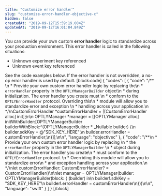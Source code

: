 ```yaml
---
title: "Customize error handler"
slug: "customize-error-handler-objective-c"
hidden: false
createdAt: "2019-09-12T15:59:19.004Z"
updatedAt: "2019-09-12T16:01:04.849Z"
---
```

You can provide your own custom **error handler** logic to standardize across your production environment. This error handler is called in the following situations:

* Unknown experiment key referenced
* Unknown event key referenced

See the code examples below. If the error handler is not overridden, a no-op error handler is used by default.
[block:code]
{
  "codes": [
    {
      "code": "/** \n * Provide your own custom error handler logic by replacing the\n * `errorHandler` property in the `OPTLYManagerBuilder` object\n * during initialization. The error handler you create must \n * conform to the `OPTLYErrorHandler` protocol. Overriding this\n * module will allow you to standardize error and exception \n * handling across your application.\n */\nCustomErrorHandler *customErrorHandler = [[CustomErrorHandler alloc] init];\n\n    OPTLYManager *manager = [[OPTLYManager alloc] initWithBuilder:[OPTLYManagerBuilder  builderWithBlock:^(OPTLYManagerBuilder * _Nullable builder) {\n  builder.sdkKey = @\"SDK_KEY_HERE\";\n  builder.errorHandler = customErrorHandler;\n}]];\n\n",
      "language": "objectivec"
    },
    {
      "code": "/**\n *  Provide your own custom error handler logic by replacing \n *  the `errorHandler` property in the `OPTLYManagerBuilder` \n *  object during initialization. The error handler you create\n *  must conform to the `OPTLYErrorHandler` protocol.  \n *  Overriding this module will allow you to standardize error\n *  and exception handling across your application.\n */\nlet customErrorHandler: CustomErrorHandler? = CustomErrorHandler()\n\nlet manager = OPTLYManager(builder: OPTLYManagerBuilder(block: { (builder) in\n  builder!.sdkKey = \"SDK_KEY_HERE\"\n  builder!.errorHandler = customErrorHandler\n}))\n\n",
      "language": "swift"
    }
  ]
}
[/block]